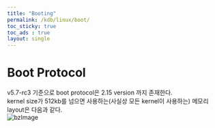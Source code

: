 ```yaml
---
title: "Booting"
permalink: /kdb/linux/boot/
toc_sticky: true
toc_ads : true
layout: single
---
```


# Boot Protocol
v5.7-rc3 기준으로 boot protocol은 2.15 version 까지 존재한다.   
kernel size가 512kb를 넘으면 사용하는(사실상 모든 kernel이 사용하는) 메모리 layout은 다음과 같다.    
![bzImage](https://devdevil1901.github.io/assets/images/linux-bzImage-in-memory-layout.png)   


